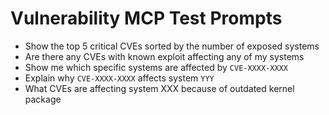 # Vulnerability MCP Test Prompts
- Show the top 5 critical CVEs sorted by the number of exposed systems
- Are there any CVEs with known exploit affecting any of my systems
- Show me which specific systems are affected by `CVE-XXXX-XXXX`
- Explain why `CVE-XXXX-XXXX` affects system `YYY`
- What CVEs are affecting system XXX because of outdated kernel package
